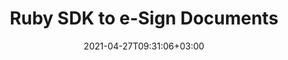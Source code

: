 ---
############################# Static ############################
layout: "product"
date: 2021-04-27T09:31:06+03:00
draft: false

product: "Signature"
product_tag: "signature"
platform: "Ruby"
platform_tag: "ruby"

############################# Head ############################
head_title: "Ruby Document Signature Cloud SDK for PDF Word Excel PPTX & Images"
head_description: "Add e-signatures to images and documents with Ruby Cloud SDK &amp; REST API. eSign PDF, Word, Excel &amp; presentations with numerous signature types."

############################# Header ############################
title: "Ruby SDK to e-Sign Documents"
description: "Electronically sign files & manage text, image, QR-code, stamp, digital and barcode signatures in ruby applications with simple usage of e-signing REST API."
button:
    enable: true

############################# SubMenu ############################
submenu:
    enable: true
    
    left:
        img_alt: "GroupDocs.Signature Cloud SDK for Ruby"
        image: "https://www.groupdocs.cloud/templates/groupdocscloud/images/sdk/272x272/groupdocs_signature-for-ruby.png"
        product: "GroupDocs.Signature"
        platform: "Cloud SDK for Ruby"

    middle:
        button:
            # button loop
            - link: "#overview"
              text: "Overview"

            # button loop
            - link: "#features"
              text: "Features"


            # button loop
            - link: "https://docs.groupdocs.cloud/signature/release-notes/"
              text: "Release Notes"

            # button loop
            - link: "https://purchase.groupdocs.cloud/pricing"
              text: "Pricing"

    right:
        link_download: "https://groupdocscloud.github.io/"
        link_learn: "https://docs.groupdocs.cloud/signature/"
        link_buy: "https://purchase.groupdocs.cloud/buy"

############################# Overview ############################
overview:
    enable: true
    content: |
      GroupDocs.Signature Cloud SDK for Ruby is a REST oriented API for easy integration into existing Ruby ‎based eSign and digital signature programs. This signature SDK helps you speed up the development ‎by taking care of low-level details, such as request and response handling. Moreover, it provides you ‎with a handy collection of features to apply various types of signatures, such as, image signatures, ‎barcode signatures, QR-Code signatures, text-based signatures, digital and stamp signatures. This ‎customizable Ruby based signature SDK allows you to work with signatures in spreadsheets, ‎presentations, images, portable and simple files of supported formats.‎‎
    tabs:
      enable: true
      
      ## TAB ONE ##
      tab_one:
        description: |
          An overview of the features supported by GroupDocs.Signature Cloud SDK for Ruby.
      
        left:
          enable: true
          icon: "fas fa-cogs"
          title: "Signature Options"
          content: |
            * Text
            * Image
            * Digital
            * Barcode
            * QR-Code            
        right:
          enable: true
          icon: "fas fa-crop"
          title: "Retrieve"
          content: |
            * Document Pages information
            * Document Properties
            * Supported formats list
            * Text and Digital
            * Barcode and QR-Code
      
      ## TAB TWO ##
      tab_two:
        description: |
          GroupDocs.Signature Cloud supports electronically signing a number of document formats.

        left:
          enable: true
          table:
            # table loop
            - title: "Text, Stamp & Image Signatures"
              content: |
                * **Word**: DOC, DOCM, DOCX, DOT, DOTM, DOTX, RTF‎
                * **Excel**: XLS, XLSB, XLSM, XLSX, XLT, XLTM, XLTX
                * **PowerPoint**: POT, POTM, POTX, PPS, PPSM, PPSX, PPT, PPTM, PPTX
                * **OpenDocument**: ODT, ODP, ODS, OTT
                * **Image**: JPG, PNG, BMP, GIF, TIFF
                * **Portable**: PDF
            # table loop
            - title: "Digital Signature"
              content: |
                * **Word**: DOC, DOCM, DOCX, DOT, DOTM, DOTX
                * **Excel**: XLS, XLSB, XLSM, XLSX, XLT, XLTM, XLTX
                * **PowerPoint**: PPTM, PPTX
                * **OpenDocument**: ODT
                * **Portable**: PDF

        right:
          enable: true
          table:
            # table loop
            - title: "Barcode Signature"
              content: |
                * **Word**: DOC, DOCM, DOCX, DOT, DOTM, DOTX, RTF‎
                * **Excel**: XLS, XLSB, XLSM, XLSX, XLT, XLTM, XLTX
                * **PowerPoint**: POT, POTM, PPSX, PPTX
                * **OpenDocument**: ODT, ODP, ODS, OTT
                * **Image**: JPG, PNG, BMP, GIF, TIFF
                * **Portable**: PDF
            # table loop
            - title: "QR-Code Signature"
              content: |
                * **Word**: DOC, DOCM, DOCX, DOT, DOTM, DOTX, RTF‎
                * **Excel**: XLS, XLSB, XLSM, XLSX, XLT, XLTM, XLTX
                * **PowerPoint**: PPTM, PPTX
                * **OpenDocument**: OTT
                * **Image**: JPG, PNG, BMP, GIF, TIFF
                * **Portable**: PDF

      ## TAB THREE ##
      tab_three:
        description: |
          Supported Operating Systems and Frameworks
      
        left:
          enable: true
          table:
            # table loop
            - icon: "fab fa-windows"
              title: "Operating Systems"
              content: |
                * Microsoft Windows Desktop
                * Microsoft Windows Server
                * Linux
                * MacOS

            # table loop
            - icon: "fas fa-code"
              title: "Supported Frameworks"
              content: |
                * Java 7 (1.7) and above

        right:
          enable: true
          table:
            # table loop
            - icon: "fas fa-cogs"
              title: "Development Environments"
              content: |
                * NetBeans
                * IntelliJ IDEA
                * Eclipse
            # table loop
            - icon: "fas fa-tools"
              title: "Build Automation Tool"
              content: |
                * Maven

############################# Features ############################
features:
    enable: true
    title: "Advanced Document Signature REST API Features"

    feature:
      # feature loop
      - icon: "fas fa-list-alt"
        content: "Get list of supported document formats"

      # feature loop
      - icon: "fas fa-barcode"
        content: "Fetch List of Supported Encode Type Names for Barcode and QR-Code"

      # feature loop
      - icon: "fas fa-file-text-o"
        content: "Retrieve Document Information from File or Provided URL"
      
      # feature loop
      - icon: "fas fa-pencil"
        content: "Apply Signature to a Document using File Name or at Specified URL"

      # feature loop
      - icon: "fas fa-align-right"
        content: "Apply Background Brush & Text Alignment to Text Signatures"

      # feature loop
      - icon: "fas fa-retweet"
        content: "Verify Text and Digital Signatures for PDF, Word and Excel Documents using File or via URL"
      # feature loop
      - icon: "fas fa-unlock-alt"
        content: "Verify Barcode and QR-Code Signatures for all Supported Document Formats‎ using File or via URL"
      # feature loop
      - icon: "fas fa-search"
        content: "Search Digital Signatures in PDF Files, Spreadsheets and Word Documents‎ in File or via URL"
      # feature loop
      - icon: "fas fa-binoculars"
        content: "Search Barcode and QR-Code Signatures in all Supported Document Formats‎ in File or via URL"
      # feature loop
      - icon: "fas fa-plus"
        content: "Add & Verify Multiple Signatures to Document using File Name or Provided URL"
      # feature loop
      - icon: "fas fa-file-text"
        content: "Search Multiple Signatures in a Document using its File Name or Provided URL"
      # feature loop
      - icon: "fas fa-check"
        content: "Try it with Interactive API Explorer"
    
    more_feature:
      # more_feature_loop
      - title: "Get Document Information"
        content: "GroupDocs.Signature Cloud SDK for Python makes it very easy to work with eSignatures. In addition to applying digital signatures you can also manipulate document properties. Following example elaborates how to retrieve document information of a DOCX file using Python:"
      # more_feature_loop
      - title: "Get Document Information using Ruby"
        content: |          
          ```Ruby
          # Load the gem
          require 'groupdocs_signature_cloud'
          require 'groupdocs_signature_cloud/models/requests/get_document_info_request.rb'
          require 'common_utilities/Utils.rb'
          class DocumentInfo_File
          def self.Get_DocumentInfo_File()
            # Getting instance of the API
            api = Common_Utilities.Get_SignatureApi_Instance()
            request = GroupDocsSignatureCloud::GetDocumentInfoRequest.new("one-page.docx", "", "", $storage_name)
            response = api.get_document_info(request)
            puts("FleName: " + (response.name).to_s);
            puts("Folder: " + (response.folder).to_s);
          end
          end
          ```
      # more_feature_loop
      - title: "Set Background Brush for Stamp & Text Signatures"
        content: "Using GroupDocs.Signature Cloud SDK for Ruby, you can set background brush effects for your text ‎as well as stamp signatures. Currently, the SDK supports to apply 4 different types of brushes, which ‎include, Radial Gradient Brush, Linear Gradient Brush, Textured Brush, and Solid Brush.‎"
############################# Support ############################
support:
    enable: true

############################# Solutions ############################
solutions:
    enable: true
    title: "GroupDocs.Signature Cloud also offers individual SDKs for other popular languages as listed below:"

    solution:
        # solution loop
        - img_alt: "GroupDocs.Signature Cloud for cURL"
          image: "https://www.groupdocs.cloud/templates/groupdocscloud/images/sdk/272x272/groupdocs_signature-for-curl.png"
          product: "GroupDocs.Signature"
          platform: "Cloud for cURL"
          link: "/signature/curl"

        # solution loop
        - img_alt: "GroupDocs.Signature Cloud SDK for .NET"
          image: "https://www.groupdocs.cloud/templates/groupdocscloud/images/sdk/272x272/groupdocs_signature-for-net.png"
          product: "GroupDocs.Signature"
          platform: "Cloud SKD for .NET"
          link: "/signature/net"

        # solution loop
        - img_alt: "GroupDocs.Signature Cloud SDK for Java"
          image: "https://www.groupdocs.cloud/templates/groupdocscloud/images/sdk/272x272/groupdocs_signature-for-java.png"
          product: "GroupDocs.Signature"
          platform: "Cloud SDK for Java"
          link: "/signature/java"

        # solution loop
        - img_alt: "GroupDocs.Signature Cloud SDK for PHP"
          image: "https://www.groupdocs.cloud/templates/groupdocscloud/images/sdk/272x272/groupdocs_signature-for-php.png"
          product: "GroupDocs.Signature"
          platform: "Cloud SDK for PHP"
          link: "/signature/php"

        # solution loop
        - img_alt: "GroupDocs.Signature Cloud SDK for Python"
          image: "https://www.groupdocs.cloud/templates/groupdocscloud/images/sdk/272x272/groupdocs_signature-for-python.png"
          product: "GroupDocs.Signature"
          platform: "Cloud SDK for Python"
          link: "/signature/python"

        # solution loop
        - img_alt: "GroupDocs.Signature Cloud SDK for Node.js"
          image: "https://www.groupdocs.cloud/templates/groupdocscloud/images/sdk/272x272/groupdocs_signature-for-node.png"
          product: "GroupDocs.Signature"
          platform: "Cloud SDK for Node.js"
          link: "/signature/nodejs"
        # solution loop
        - img_alt: "GroupDocs.Signature Cloud SDK for Android"
          image: "https://www.groupdocs.cloud/templates/groupdocscloud/images/sdk/272x272/groupdocs_signature-for-android.png"
          product: "GroupDocs.Signature"
          platform: "Cloud SDK for Android"
          link: "/signature/android"
        

############################# Back to top ###############################
back_to_top:
  enable: true
---